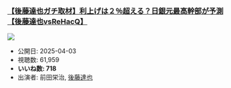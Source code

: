### [【後藤達也ガチ取材】利上げは２％超える？日銀元最高幹部が予測【後藤達也vsReHacQ】](https://www.youtube.com/watch?v=XkOBcn2o_1Y)
[![](https://img.youtube.com/vi/XkOBcn2o_1Y/sddefault.jpg)](https://www.youtube.com/watch?v=XkOBcn2o_1Y)
-   公開日: 2025-04-03
-   視聴数: 61,959
-   **いいね数: 718**
-   出演者: 前田栄治, [後藤達也](/rehacq_fan/people/後藤達也 "wikilink")
